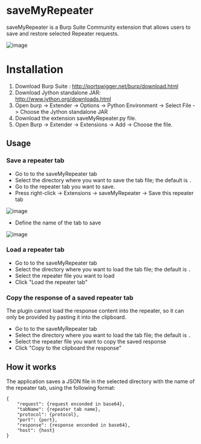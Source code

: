 # saveMyRepeater
saveMyRepeater is a Burp Suite Community extension that allows users to save and restore selected Repeater requests.

![image](https://github.com/user-attachments/assets/b8273c64-8347-40c9-aefe-64427c27dfb0)

# Installation

1.	Download Burp Suite : http://portswigger.net/burp/download.html
2.	Download Jython standalone JAR: http://www.jython.org/downloads.html
3.	Open burp -> Extender -> Options -> Python Environment -> Select File -> Choose the Jython standalone JAR
5.	Download the extension saveMyRepeater.py file.
6.	Open Burp -> Extender -> Extensions -> Add -> Choose the file.


## Usage

### Save a repeater tab
- Go to to the saveMyRepeater tab
- Select the directory where you want to save the tab file; the default is ```.```
- Go to the repeater tab you want to save.
- Press right-click -> Extensions -> saveMyRepeater -> Save this repeater tab

![image](https://github.com/user-attachments/assets/61c059ae-5434-432f-9ec8-0bb46b8d8e66)

- Define the name of the tab to save

![image](https://github.com/user-attachments/assets/b56775bd-741d-4018-a25c-0f76bd27c8ee)

### Load a repeater tab
- Go to to the saveMyRepeater tab
- Select the directory where you want to load the tab file; the default is ```.```
- Select the repeater file you want to load
- Click "Load the repeater tab"

### Copy the response of a saved repeater tab
The plugin cannot load the response content into the repeater, so it can only be provided by pasting it into the clipboard.

- Go to to the saveMyRepeater tab
- Select the directory where you want to load the tab file; the default is ```.```
- Select the repeater file you want to copy the saved response
- Click "Copy to the clipboard the response"


## How it works
The application saves a JSON file in the selected directory with the name of the repeater tab, using the following format:
````
{
    "request": {request enconded in base64},
    "tabName": {repeater tab name}, 
    "protocol": {protocol}, 
    "port": {port}, 
    "response": {response enconded in base64}, 
    "host": {host}
}
````
